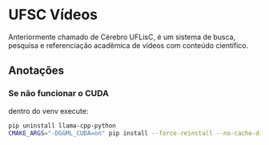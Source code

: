 # UFSC Vídeos

Anteriormente chamado de Cérebro UFLisC, é um sistema de busca, pesquisa e referenciação acadêmica de vídeos com conteúdo científico.

## Anotações

### Se não funcionar o CUDA

dentro do venv execute:

```bash
pip uninstall llama-cpp-python
CMAKE_ARGS="-DGGML_CUDA=on" pip install --force-reinstall --no-cache-dir llama-cpp-python
```
